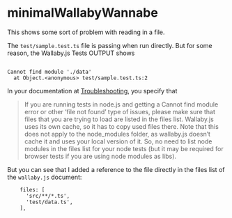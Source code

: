 # minimalWallabyWannabe
This shows some sort of problem with reading in a file.

The `test/sample.test.ts` file is passing when run directly.  But for some reason, the Wallaby.js Tests OUTPUT shows

```

Cannot find module './data' 
  ​​​​​at Object.<anonymous> ​​​​​​test/sample.test.ts:2​

```

In your documentation at [Troubleshooting](https://wallabyjs.com/docs/intro/troubleshooting.html), you specify that 

>   If you are running tests in node.js and getting a Cannot find module error or other ‘file not found’ type of issues, please make sure that files that you are trying to load are listed in the files list. Wallaby.js uses its own cache, so it has to copy used files there. Note that this does not apply to the node_modules folder, as wallaby.js doesn’t cache it and uses your local version of it. So, no need to list node modules in the files list for your node tests (but it may be required for browser tests if you are using node modules as libs).

But you can see that I added a reference to the file directly in the files list of the `wallaby.js` document:
```
    files: [
      'src/**/*.ts',
      'test/data.ts',
    ],

```